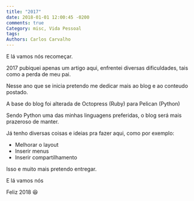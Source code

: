 ```yaml
---
title: "2017"
date: 2018-01-01 12:00:45 -0200
comments: true
Category: misc, Vida Pessoal
tags:
Authors: Carlos Carvalho
---
```


E lá vamos nós recomeçar.

2017 pubiquei apenas um artigo aqui, enfrentei diversas dificuldades, tais como a perda de meu pai.

Nesse ano que se inicia pretendo me dedicar mais ao blog e ao conteudo postado.

A base do blog foi alterada de Octopress (Ruby) para Pelican (Python)

Sendo Python uma das minhas linguagens preferidas, o blog será mais prazeroso de manter.

Já tenho diversas coisas e ideias pra fazer aqui, como por exemplo:

* Melhorar o layout
* Inserir menus
* Inserir compartilhamento

Isso e muito mais pretendo entregar.

E lá vamos nós

Feliz 2018 😆
